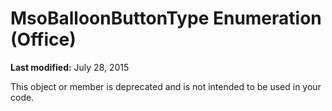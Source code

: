 
# MsoBalloonButtonType Enumeration (Office)

 **Last modified:** July 28, 2015

This object or member is deprecated and is not intended to be used in your code.
